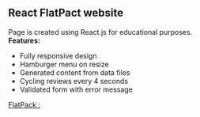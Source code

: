 ## React FlatPact website

Page is created using React.js for educational purposes. <br>
<b>Features:</b>
- Fully responsive design
- Hamburger menu on resize
- Generated content from data files
- Cycling reviews every 4 seconds
- Validated form with error message

[FlatPack :](https://flatpack55.netlify.app/)
